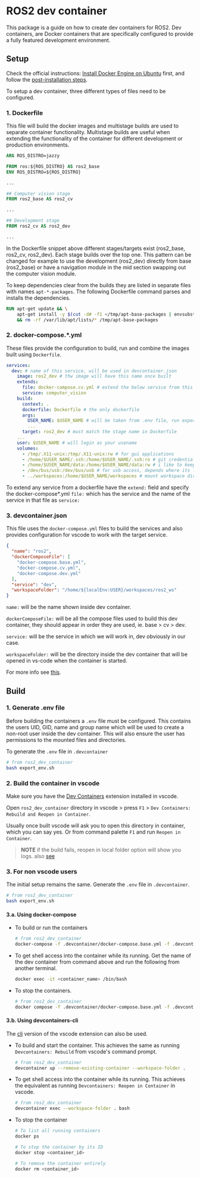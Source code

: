 # ROS2 dev container

This package is a guide on how to create dev containers for ROS2.
Dev containers, are Docker containers that are specifically configured to provide a fully featured development environment.

## Setup

Check the official instructions: [Install Docker Engine on Ubuntu](https://docs.docker.com/engine/install/ubuntu/) first, and follow the [post-installation steps](https://docs.docker.com/engine/install/linux-postinstall/).

To setup a dev container, three different types of files need to be configured.

### 1. Dockerfile

This file will build the docker images and multistage builds are used to separate container functionality.
Multistage builds are useful when extending the functionality of the container for different development or production environments.

```Dockerfile
ARG ROS_DISTRO=jazzy

FROM ros:${ROS_DISTRO} AS ros2_base
ENV ROS_DISTRO=${ROS_DISTRO}

...

## Computer vision stage
FROM ros2_base AS ros2_cv

...

## Development stage
FROM ros2_cv AS ros2_dev

...
```

In the Dockerfile snippet above different stages/targets exist (ros2_base, ros2_cv, ros2_dev). Each stage builds over the top one.
This pattern can be changed for example to use the development (ros2_dev) directly from base (ros2_base) or have a navigation module in the mid section swapping out the computer vision module.

To keep dependencies clear from the builds they are listed in separate files with names `apt-*-packages`.
The following Dockerfile command parses and installs the dependencies.

```Dockerfile
RUN apt-get update && \
    apt-get install -y $(cut -d# -f1 </tmp/apt-base-packages | envsubst) \
    && rm -rf /var/lib/apt/lists/* /tmp/apt-base-packages
```

### 2. docker-compose.*.yml

These files provide the configuration to build, run and combine the images built using `Dockerfile`.

```yaml
services:
  dev: # name of this service, will be used in devcontainer.json
    image: ros2_dev # thw image will have this name once built
    extends:
      file: docker-compose.cv.yml # extend the below service from this file
      service: computer_vision
    build:
      context: .
      dockerfile: Dockerfile # the only dockerfile
      args:
        USER_NAME: $USER_NAME # will be taken from .env file, run export_env.sh first
        ...
      target: ros2_dev # must match the stage name in Dockerfile
    ...
    user: $USER_NAME # will login as your usename
    volumes:
      - /tmp/.X11-unix:/tmp/.X11-unix:rw # for gui applications
      - /home/$USER_NAME/.ssh:/home/$USER_NAME/.ssh:ro # git credentials
      - /home/$USER_NAME/data:/home/$USER_NAME/data:rw # i like to keep data this way
      - /dev/bus/usb:/dev/bus/usb # for usb access, depends where its located
      - ../workspaces:/home/$USER_NAME/workspaces # mount workspace directory inside the container
```

To extend any service from a dockerfile have the `extend:` field and specify the docker-compose*.yml `file:` which has the service and the name of the service in that file as `service:`

### 3. devcontainer.json

This file uses the `docker-compose.yml` files to build the services and also provides configuration for vscode to work with the target service.

```json
{
  "name": "ros2",
  "dockerComposeFile": [
    "docker-compose.base.yml",
    "docker-compose.cv.yml",
    "docker-compose.dev.yml"
  ],
  "service": "dev",
  "workspaceFolder": "/home/${localEnv:USER}/workspaces/ros2_ws"
}
```

`name:` will be the name shown inside dev container.

`dockerComposeFile:` will be all the compose files used to build this dev container, they should appear in order they are used, ie. base > cv > dev.

`service:` will be the service in which we will work in, dev obviously in our case.

`workspaceFolder:` will be the directory inside the dev container that will be opened in vs-code when the container is started.

For more info see [this](https://code.visualstudio.com/docs/devcontainers/create-dev-container).

## Build

### 1. Generate .env file

Before building the containers a `.env` file must be configured. This contains the users UID, GID, name and group name which will be used to create a non-root user inside the dev container. This will also ensure the user has permissions to the mounted files and directories.

To generate the `.env` file in `.devcontainer`

```bash
# from ros2_dev_container
bash export_env.sh
```

### 2. Build the container in vscode

Make sure you have the [Dev Containers](https://marketplace.visualstudio.com/items?itemName=ms-vscode-remote.remote-containers) extension installed in vscode.

Open `ros2_dev_container` directory in vscode > press `F1` > `Dev Containers: Rebuild and Reopen in Container`.

Usually once built vscode will ask you to open this directory in container, which you can say yes.
Or from command palette `F1` and run `Reopen in Container`.

> **NOTE** if the build fails, reopen in local folder option will show you logs. also [see](https://code.visualstudio.com/docs/devcontainers/create-dev-container#_full-configuration-edit-loop)

### 3. For non vscode users

The initial setup remains the same. Generate the `.env` file in `.devcontainer`.

```bash
# from ros2_dev_container
bash export_env.sh
```

#### 3.a. Using docker-compose

- To build or run the containers

  ```bash
  # from ros2_dev_container
  docker-compose -f .devcontainer/docker-compose.base.yml -f .devcontainer/docker-compose.cv.yml -f .devcontainer/docker-compose.dev.yml up -d
  ```

- To get shell access into the container while its running. Get the name of the dev container from command above and run the following from another terminal.

  ```bash
  docker exec -it <container_name> /bin/bash
  ```

- To stop the containers.

  ```bash
  # from ros2_dev_container
  docker compose -f .devcontainer/docker-compose.base.yml -f .devcontainer/docker-compose.cv.yml -f .devcontainer/docker-compose.dev.yml down
  ```

#### 3.b. Using devcontainers-cli

The [cli](https://github.com/devcontainers/cli) version of the vscode extension can also be used.

- To build and start the container. This achieves the same as running `Devcontainers: Rebuild` from vscode's command prompt.

  ```bash
  # from ros2_dev_container
  devcontainer up --remove-existing-container --workspace-folder .
  ```

- To get shell access into the container while its running. This achieves the equivalent as running `Devcontainers: Reopen in Container` in vscode.

  ```bash
  # from ros2_dev_container
  devcontainer exec --workspace-folder . bash
  ```

- To stop the container

  ```bash
  # To list all running containers
  docker ps
  
  # To stop the container by its ID
  docker stop <container_id>
  
  # To remove the container entirely
  docker rm <container_id>
  ```
